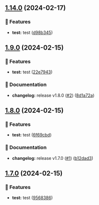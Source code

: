 ## [1.14.0](https://github.com/Djaytan/semantic-release-experimentations/compare/v1.13.0...v1.14.0) (2024-02-17)


### 🌟 Features

* **test:** test ([d98b345](https://github.com/Djaytan/semantic-release-experimentations/commit/d98b345185335a6e5166af519a807c23d08527a7))

## [1.9.0](https://github.com/Djaytan/semantic-release-experimentations/compare/v1.8.0...v1.9.0) (2024-02-15)


### 🌟 Features

* **test:** test ([22e7943](https://github.com/Djaytan/semantic-release-experimentations/commit/22e79433f77b7aa7e813567b9704ccba6a906db7))


### 📖 Documentation

* **changelog:** release v1.8.0 ([#2](https://github.com/Djaytan/semantic-release-experimentations/issues/2)) ([8d1a72a](https://github.com/Djaytan/semantic-release-experimentations/commit/8d1a72a44bcc3bbb96629b4f8d88075c165e6802))

## [1.8.0](https://github.com/Djaytan/semantic-release-experimentations/compare/v1.7.0...v1.8.0) (2024-02-15)


### 🌟 Features

* **test:** test ([6f69cbd](https://github.com/Djaytan/semantic-release-experimentations/commit/6f69cbd36a12baaba007a8beccf9859c0a1814ba))


### 📖 Documentation

* **changelog:** release v1.7.0 ([#1](https://github.com/Djaytan/semantic-release-experimentations/issues/1)) ([b12dad3](https://github.com/Djaytan/semantic-release-experimentations/commit/b12dad372de753dbb12eb6b0974e1671b178ebe1))

## [1.7.0](https://github.com/Djaytan/test-semantic-release/compare/v1.6.0...v1.7.0) (2024-02-15)


### 🌟 Features

* **test:** test ([9568386](https://github.com/Djaytan/test-semantic-release/commit/95683861d2320332ee78d552f2acf9e28f99e430))
